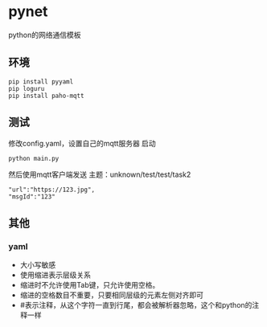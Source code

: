 # pynet
python的网络通信模板

## 环境
```
pip install pyyaml
pip loguru
pip install paho-mqtt
```

## 测试
修改config.yaml，设置自己的mqtt服务器
启动
```
python main.py
```
然后使用mqtt客户端发送
主题：unknown/test/test/task2
```
"url":"https://123.jpg",
"msgId":"123"
```
## 其他

### yaml
* 大小写敏感
* 使用缩进表示层级关系
* 缩进时不允许使用Tab键，只允许使用空格。
* 缩进的空格数目不重要，只要相同层级的元素左侧对齐即可
* #表示注释，从这个字符一直到行尾，都会被解析器忽略，这个和python的注释一样
